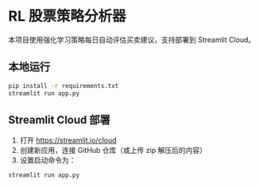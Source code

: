 # RL 股票策略分析器

本项目使用强化学习策略每日自动评估买卖建议，支持部署到 Streamlit Cloud。

## 本地运行

```bash
pip install -r requirements.txt
streamlit run app.py
```

## Streamlit Cloud 部署

1. 打开 https://streamlit.io/cloud
2. 创建新应用，连接 GitHub 仓库（或上传 zip 解压后的内容）
3. 设置启动命令为：

```bash
streamlit run app.py
```

